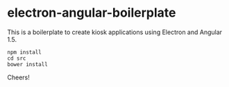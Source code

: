 # electron-angular-boilerplate

This is a boilerplate to create kiosk applications using Electron and Angular 1.5.

```
npm install
cd src
bower install
```

Cheers!